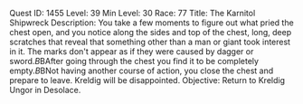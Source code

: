 Quest ID: 1455
Level: 39
Min Level: 30
Race: 77
Title: The Karnitol Shipwreck
Description: You take a few moments to figure out what pried the chest open, and you notice along the sides and top of the chest, long, deep scratches that reveal that something other than a man or giant took interest in it. The marks don't appear as if they were caused by dagger or sword.$B$BAfter going through the chest you find it to be completely empty.$B$BNot having another course of action, you close the chest and prepare to leave. Kreldig will be disappointed.
Objective: Return to Kreldig Ungor in Desolace.
